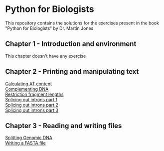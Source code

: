 # Python for Biologists

This repository contains the solutions for the exercises present in the book "Python for Biologists" by Dr. Martin Jones

## Chapter 1 - Introduction and environment
This chapter doesn't have any exercise

## Chapter 2 - Printing and manipulating text
[Calculating AT content](https://github.com/giuseppedebiase/python-for-biologists/blob/main/2.1_Calculating_AT_content.py)  
[Complementing DNA](https://github.com/giuseppedebiase/python-for-biologists/blob/main/2.2_Complementing_DNA.py)  
[Restriction fragment lengths](https://github.com/giuseppedebiase/python-for-biologists/blob/main/2.3_Restriction_fragment_lengths.py)  
[Splicing out introns part 1](https://github.com/giuseppedebiase/python-for-biologists/blob/main/2.4_Splicing_out_introns_1.py)  
[Splicing out introns part 2](https://github.com/giuseppedebiase/python-for-biologists/blob/main/2.5_Splicing_out_introns_2.py)  
[Splicing out introns part 3](https://github.com/giuseppedebiase/python-for-biologists/blob/main/2.6_Splicing_out_introns_3.py)  

## Chapter 3 - Reading and writing files
[Splitting Genomic DNA](https://github.com/giuseppedebiase/python-for-biologists/tree/main/3.1_Splitting_genomic_DNA)  
[Writing a FASTA file](https://github.com/giuseppedebiase/python-for-biologists/blob/main/3.2_Writing_a_FASTA_file.py)
